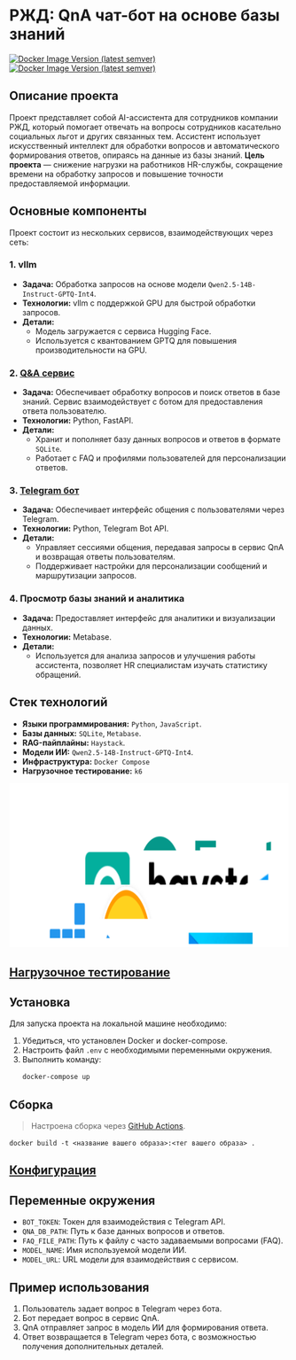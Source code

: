 # РЖД: QnA чат-бот на основе базы знаний

[![Docker Image Version (latest semver)](https://img.shields.io/docker/v/airndlab/rzd-bot?label=bot)](https://hub.docker.com/r/airndlab/rzd-bot)
[![Docker Image Version (latest semver)](https://img.shields.io/docker/v/airndlab/rzd-qna?label=qna)](https://hub.docker.com/r/airndlab/rzd-qna)

## Описание проекта

Проект представляет собой AI-ассистента для сотрудников компании РЖД, который помогает отвечать на вопросы сотрудников касательно социальных льгот и других связанных тем. Ассистент использует искусственный интеллект для обработки вопросов и автоматического формирования ответов, опираясь на данные из базы знаний. 
**Цель проекта** — снижение нагрузки на работников HR-службы, сокращение времени на обработку запросов и повышение точности предоставляемой информации.

## Основные компоненты

Проект состоит из нескольких сервисов, взаимодействующих через сеть:

### 1. **vllm**
- **Задача:** Обработка запросов на основе модели `Qwen2.5-14B-Instruct-GPTQ-Int4`.
- **Технологии:** vllm с поддержкой GPU для быстрой обработки запросов.
- **Детали:**
    - Модель загружается с сервиса Hugging Face.
    - Используется с квантованием GPTQ для повышения производительности на GPU.

### 2. **[Q&A сервис](qna)**
- **Задача:** Обеспечивает обработку вопросов и поиск ответов в базе знаний. Сервис взаимодействует с ботом для предоставления ответа пользователю.
- **Технологии:** Python, FastAPI.
- **Детали:**
    - Хранит и пополняет базу данных вопросов и ответов в формате `SQLite`.
    - Работает с FAQ и профилями пользователей для персонализации ответов.

### 3. **[Telegram бот](bot)**
- **Задача:** Обеспечивает интерфейс общения с пользователями через Telegram.
- **Технологии:** Python, Telegram Bot API.
- **Детали:**
    - Управляет сессиями общения, передавая запросы в сервис QnA и возвращая ответы пользователям.
    - Поддерживает настройки для персонализации сообщений и маршрутизации запросов.

### 4. **Просмотр базы знаний и аналитика**
- **Задача:** Предоставляет интерфейс для аналитики и визуализации данных.
- **Технологии:** Metabase.
- **Детали:**
    - Используется для анализа запросов и улучшения работы ассистента, позволяет HR специалистам изучать статистику обращений.

## Стек технологий
- **Языки программирования:** `Python`, `JavaScript`.
- **Базы данных:** `SQLite`, `Metabase`.
- **RAG-пайплайны:** `Haystack`.
- **Модели ИИ:** `Qwen2.5-14B-Instruct-GPTQ-Int4`.
- **Инфраструктура:** `Docker Compose`
- **Нагрузочное тестирование:** `k6`

![Technologies](docs/images/technologies.svg)

## [Нагрузочное тестирование](tests/README.md)

## Установка

Для запуска проекта на локальной машине необходимо:
1. Убедиться, что установлен Docker и docker-compose.
2. Настроить файл `.env` с необходимыми переменными окружения.
3. Выполнить команду:
   ```bash
   docker-compose up
   ```
## Сборка

> Настроена сборка через
> [GitHub Actions](https://github.com/airndlab/hackathon-hacks-ai-rzd-qna/actions/workflows/docker.yml).

```
docker build -t <название вашего образа>:<тег вашего образа> .
```

## [Конфигурация](config/README.md)

## Переменные окружения

- `BOT_TOKEN`: Токен для взаимодействия с Telegram API.
- `QNA_DB_PATH`: Путь к базе данных вопросов и ответов.
- `FAQ_FILE_PATH`: Путь к файлу с часто задаваемыми вопросами (FAQ).
- `MODEL_NAME`: Имя используемой модели ИИ.
- `MODEL_URL`: URL модели для взаимодействия с сервисом.

## Пример использования

1. Пользователь задает вопрос в Telegram через бота.
2. Бот передает вопрос в сервис QnA.
3. QnA отправляет запрос в модель ИИ для формирования ответа.
4. Ответ возвращается в Telegram через бота, с возможностью получения дополнительных деталей.


